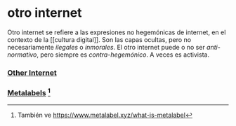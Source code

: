 # otro internet
Otro internet se refiere a las expresiones no hegemónicas de internet, en el contexto de la [[cultura digital]]. Son las capas ocultas, pero no necesariamente *ilegales* o *inmorales*. El otro internet puede o no ser *anti-normativo*, pero siempre es *contra-hegemónico*. A veces es activista.

### [Other Internet](https://otherinter.net/)

### [Metalabels](https://www.metalabel.xyz/what-is-metalabel) [^metalabel]


[^metalabel]: También ve <https://www.metalabel.xyz/what-is-metalabel>